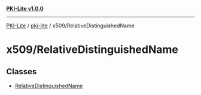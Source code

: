 [**PKI-Lite v1.0.0**](../../../README.md)

---

[PKI-Lite](../../../README.md) / [pki-lite](../../README.md) / x509/RelativeDistinguishedName

# x509/RelativeDistinguishedName

## Classes

- [RelativeDistinguishedName](classes/RelativeDistinguishedName.md)
